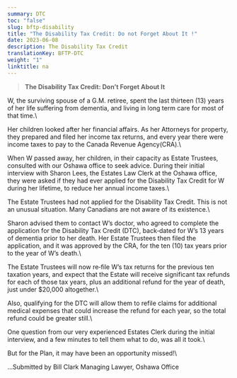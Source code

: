 ```yaml
---
summary: DTC
toc: "false"
slug: bftp-disability
title: "The Disability Tax Credit: Do not Forget About It !"
date: 2023-06-08
description: The Disability Tax Credit
translationKey: BFTP-DTC
weight: "1"
linktitle: na
---
```

> **The Disability Tax Credit: Don’t Forget About It**

W, the surviving spouse of a G.M. retiree, spent the last thirteen (13) years of her life suffering from
dementia, and living in long term care for most of that time.\

Her children looked after her financial affairs. As her Attorneys for property, they prepared and filed her
income tax returns, and every year there were income taxes to pay to the Canada Revenue Agency(CRA).\

When W passed away, her children, in their capacity as Estate Trustees, consulted with our Oshawa
office to seek advice. During their initial interview with Sharon Lees, the Estates Law Clerk at the Oshawa
office, they were asked if they had ever applied for the Disability Tax Credit for W during her lifetime, to
reduce her annual income taxes.\

The Estate Trustees had not applied for the Disability Tax Credit. This is not an unusual situation. Many
Canadians are not aware of its existence.\

Sharon advised them to contact W’s doctor, who agreed to complete the application for the Disability
Tax Credit (DTC), back‐dated for W’s 13 years of dementia prior to her death. Her Estate Trustees then
filed the application, and it was approved by the CRA, for the ten (10) tax years prior to the year of W’s
death.\

The Estate Trustees will now re‐file W’s tax returns for the previous ten taxation years, and expect that
the Estate will receive significant tax refunds for each of those tax years, plus an additional refund for
the year of death, just under $20,000 altogether.\

Also, qualifying for the DTC will allow them to refile claims for additional medical expenses that could
increase the refund for each year, so the total refund could be greater still.\

One question from our very experienced Estates Clerk during the initial interview, and a few minutes to
tell them what to do, was all it took.\

But for the Plan, it may have been an opportunity missed!\

...Submitted by Bill Clark
Managing Lawyer,
Oshawa Office
